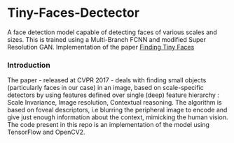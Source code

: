 # Tiny-Faces-Dectector
A face detection model capable of detecting faces of various scales and sizes. This is trained using a Multi-Branch FCNN and modified Super Resolution GAN. Implementation of the paper [Finding Tiny Faces](https://arxiv.org/abs/1612.04402)

### Introduction
The paper - released at CVPR 2017 - deals with finding small objects (particularly faces in our case) in an image, 
based on scale-specific detectors by using features defined over single (deep) feature hierarchy : 
Scale Invariance, Image resolution, Contextual reasoning. The algorithm is based on foveal descriptors, i.e blurring the peripheral image to encode and give just enough information about the context, mimicking the human vision. The code present in this repo is an implementation of the model using TensorFlow and OpenCV2.
